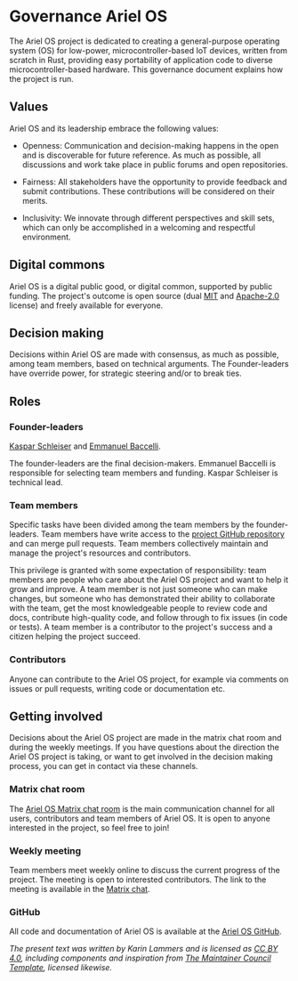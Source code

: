 # Governance Ariel OS


The Ariel OS project is dedicated to creating a general-purpose operating system (OS) for low-power, microcontroller-based IoT devices, written from scratch in Rust, providing easy portability of application code to diverse microcontroller-based hardware. This governance document explains how the project is run.


## Values

Ariel OS and its leadership embrace the following values:

* Openness: Communication and decision-making happens in the open and is discoverable for future reference. As much as possible, all discussions and work take place in public forums and open repositories.

* Fairness: All stakeholders have the opportunity to provide feedback and submit contributions. These contributions will be considered on their merits.

* Inclusivity: We innovate through different perspectives and skill sets, which can only be accomplished in a welcoming and respectful environment.


## Digital commons

Ariel OS is a digital public good, or digital common, supported by public funding.
The project's outcome is open source (dual [MIT](./LICENSE-MIT) and
[Apache-2.0](./LICENSE-APACHE) license) and freely available for everyone.


## Decision making

Decisions within Ariel OS are made with consensus, as much as possible, among team members, based on technical arguments. The Founder-leaders have override power, for strategic steering and/or to break ties.


## Roles

### Founder-leaders

[Kaspar Schleiser](https://github.com/kaspar030) and [Emmanuel Baccelli](https://github.com/emmanuelsearch).

The founder-leaders are the final decision-makers. Emmanuel Baccelli is responsible for selecting team members and funding. Kaspar Schleiser is technical lead.


### Team members

Specific tasks have been divided among the team members by the founder-leaders. Team members have write access to the [project GitHub repository](https://github.com/ariel-os/ariel-os) and can merge pull requests. Team members collectively maintain and manage the project's resources and contributors.

This privilege is granted with some expectation of responsibility: team members are people who care about the Ariel OS project and want to help it grow and improve. A team member is not just someone who can make changes, but someone who has demonstrated their ability to collaborate with the team, get the most knowledgeable people to review code and docs, contribute high-quality code, and follow through to fix issues (in code or tests). A team member is a contributor to the project's success and a citizen helping the project succeed.


### Contributors

Anyone can contribute to the Ariel OS project, for example via comments on issues or pull requests, writing code or documentation etc. 


## Getting involved

Decisions about the Ariel OS project are made in the matrix chat room and during the weekly meetings. If you have questions about the direction the Ariel OS project is taking, or want to get involved in the decision making process, you can get in contact via these channels.


### Matrix chat room

The [Ariel OS Matrix chat room](https://matrix.to/#/#ariel-os:matrix.org) is the main communication channel for all users, contributors and team members of Ariel OS. It is open to anyone interested in the project, so feel free to join! 


### Weekly meeting

Team members meet weekly online to discuss the current progress of the project. The meeting is open to interested contributors. The link to the meeting is available in the [Matrix chat](https://matrix.to/#/#ariel-os:matrix.org).


### GitHub

All code and documentation of Ariel OS is available at the [Ariel OS GitHub](https://github.com/ariel-os/ariel-os).


*The present text was written by Karin Lammers and is licensed as [CC BY 4.0](https://creativecommons.org/licenses/by/4.0/), including components and inspiration from  [The Maintainer Council Template](https://contribute.cncf.io/maintainers/templates/governance-maintainer/), licensed likewise.*

